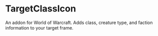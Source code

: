 # TargetClassIcon

An addon for World of Warcraft. Adds class, creature type, and faction information to your target frame.
